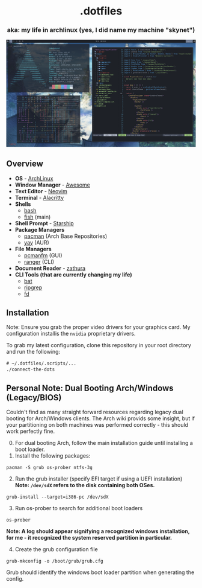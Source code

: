 <h1 align="center">.dotfiles</h1>
<h3 align="center">aka: my life in archlinux (yes, I did name my machine "skynet")</h3>

<p align="center">
    <img src="skynet.png" alt="Skynet" />
</p>

## Overview
- **OS** - [ArchLinux](https://archlinux.org/)
- **Window Manager** - [Awesome](https://awesomewm.org/)
- **Text Editor** - [Neovim](https://neovim.io/)
- **Terminal** - [Alacritty](https://github.com/alacritty/alacritty)
- **Shells**
  - [bash](https://www.gnu.org/software/bash/)
  - [fish](https://fishshell.com/) (main)
- **Shell Prompt** - [Starship](https://starship.rs/)
- **Package Managers**
  - [pacman](https://wiki.archlinux.org/title/pacman) (Arch Base Repositories)
  - [yay](https://github.com/Jguer/yay) (AUR)
- **File Managers**
  - [pcmanfm](https://wiki.archlinux.org/title/PCManFM) (GUI)
  - [ranger](https://github.com/ranger/ranger) (CLI)
- **Document Reader** - [zathura](https://pwmt.org/projects/zathura/)
- **CLI Tools (that are currently changing my life)**
  - [bat](https://github.com/sharkdp/bat)
  - [ripgrep](https://github.com/BurntSushi/ripgrep)
  - [fd](https://github.com/sharkdp/fd)

## Installation
Note: Ensure you grab the proper video drivers for your graphics card.
My configuration installis the `nvidia` proprietary drivers.

To grab my latest configuration, clone this repository in your root directory and run the following:
```
# ~/.dotfiles/.scripts/...
./connect-the-dots
```

## Personal Note: Dual Booting Arch/Windows (Legacy/BIOS)
Couldn't find as many straight forward resources regarding legacy dual booting for Arch/Windows clients.
The Arch wiki provids some insight, but if your partitioning on both machines was performed correctly - this should work perfectly fine.

0. For dual booting Arch, follow the main installation guide until installing a boot loader.
1. Install the following packages:

```
pacman -S grub os-prober ntfs-3g
```
2. Run the grub installer (specify EFI target if using a UEFI installation)
**Note: `/dev/sdX` refers to the disk containing both OSes.**
```
grub-install --target=i386-pc /dev/sdX
```
3. Run os-prober to search for additional boot loaders
```
os-prober
```
**Note: A log should appear signifying a recognized windows installation, for me - it recognized the __system reserved__ partition in particular.**

4. Create the grub configuration file
```
grub-mkconfig -o /boot/grub/grub.cfg
```
Grub should identify the windows boot loader partition when generating the config.
